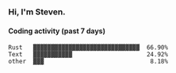 ### Hi, I'm Steven.

#### Coding activity (past 7 days)
```
Rust   ▓▓▓▓▓▓▓▓▓▓▓▓▓▓▓▓▓▓▓▓▓▓▓▓▓▓▓▓▓▓  66.90%
Text   ▓▓▓▓▓▓▓▓▓▓▓                     24.92%
other  ▓▓▓                              8.18%
```

